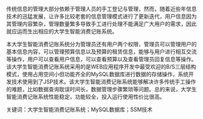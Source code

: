 传统信息的管理大部分依赖于管理人员的手工登记与管理，然而，随着近些年信息技术的迅猛发展，让许多比较老套的信息管理模式进行了更新迭代，用户信息因为其管理内容繁杂，管理数量繁多导致手工进行处理不能满足广大用户的需求，因此就应运而生出相应的大学生智能消费记账系统。

本大学生智能消费记账系统分为管理员还有用户两个权限，管理员可以管理用户的基本信息内容，可以管理预算信息以及预算的租赁信息，能够与用户进行相互交流等操作，用户可以查看用户信息，可以查看预算以及查看管理员回复信息等操作。
该大学生智能消费记账系统采用的是WEB应用程序开发中最受欢迎的B/S三层结构模式，使用占用空间小但功能齐全的MySQL数据库进行数据的存储操作，系统开发技术使用到了JSP技术。该大学生智能消费记账系统能够解决许多传统手工操作的难题，比如数据查询耽误时间长，数据管理步骤繁琐等问题。总的来说，大学生智能消费记账系统性能稳定，功能较全，投入运行使用性价比很高。 

关键词：大学生智能消费记账系统；MySQL数据库；SSM技术

